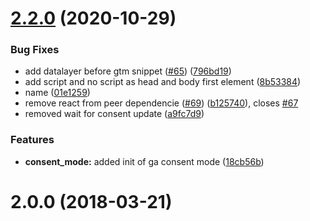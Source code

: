 # [2.2.0](https://github.com/alinemorelli/react-gtm/compare/v2.0.0...v2.2.0) (2020-10-29)


### Bug Fixes

* add datalayer before gtm snippet ([#65](https://github.com/alinemorelli/react-gtm/issues/65)) ([796bd19](https://github.com/alinemorelli/react-gtm/commit/796bd199384de2a7eca36766ba16219fe1bb892b))
* add script and no script as head and body first element ([8b53384](https://github.com/alinemorelli/react-gtm/commit/8b53384354dbb3c805149fc864e48d24c9ebc01e))
* name ([01e1259](https://github.com/alinemorelli/react-gtm/commit/01e1259878d63d979337e76b4f78b9a4a503f6a9))
* remove react from peer dependencie ([#69](https://github.com/alinemorelli/react-gtm/issues/69)) ([b125740](https://github.com/alinemorelli/react-gtm/commit/b1257405a82e900c174032a773a8ba70a8628081)), closes [#67](https://github.com/alinemorelli/react-gtm/issues/67)
* removed wait for consent update ([a9fc7d9](https://github.com/alinemorelli/react-gtm/commit/a9fc7d9f43fbcfa320bfd67919f14a679f9c0935))


### Features

* **consent_mode:** added init of ga consent mode ([18cb56b](https://github.com/alinemorelli/react-gtm/commit/18cb56bf71aa719f95f1cbfd7a3cf9b35ccd6389))



# 2.0.0 (2018-03-21)



